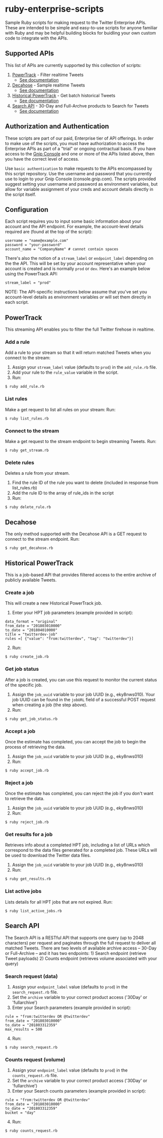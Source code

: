 # ruby-enterprise-scripts
Sample Ruby scripts for making request to the Twitter Enterprise APIs. These are intended to be simple and easy-to-use scripts for anyone familiar with Ruby and may be helpful building blocks for buidling your own custom code to integrate with the APIs.

## Supported APIs
This list of APIs are currently supported by this collection of scripts:
1. [PowerTrack](#powertrack) - Filter realtime Tweets
    * [See documentation](https://developer.twitter.com/en/docs/tweets/filter-realtime/overview/powertrack-api)
2. [Decahose](#decahose) - Sample realtime Tweets
    * [See documentation](https://developer.twitter.com/en/docs/tweets/sample-realtime/overview/decahose)
3. [Historical PowerTrack](#historical-powertrack) - Get batch historical Tweets
    * [See documentation](https://developer.twitter.com/en/docs/tweets/batch-historical/overview)
4. [Search API](#search-api) - 30-Day and Full-Archve products to Search for Tweets
    * [See documentation](https://developer.twitter.com/en/docs/tweets/search/overview/enterprise)

## Authorization and Authentication
These scripts are part of our paid, Enterprise tier of API offerings. In order to make use of the scripts, you must have authorization to access the Enterprise APIs as part of a "trial" or ongoing contractual basis. If you have access to the [Gnip Console](console.gnip.com) and one or more of the APIs listed above, then you have the correct level of access.

Use `basic authentication` to make requests to the APIs encompassed by this script repository. Use the username and password that you currently use to login to your Gnip Console (console.gnip.com). The scripts provided suggest setting your username and password as environment variables, but allow for variable assignment of your creds and account details directly in the script itself.

## Configuration
Each script requires you to input some basic information about your account and the API endpoint. For example, the account-level details  required are (found at the top of the script):
```
username = "name@example.com"
password = "your-password"
account_name = "CompanyName" # cannot contain spaces
```
There's also the notion of a `stream_label` or `endpoint_label` depending on the the API. This will be set by your account representative when your account is created and is normally `prod` or `dev`. Here's an example below using the PowerTrack API:
```
stream_label = "prod"
```
NOTE: The API-specific instructions below assume that you've set you account-level details as environment variables *or* will set them directly in each script.

## PowerTrack
This streaming API enables you to filter the full Twitter firehose in realtime.
### Add a rule
Add a rule to your stream so that it will return matched Tweets when you connect to the stream:
1. Assign your `stream_label` value (defaults to `prod`) in the `add_rule.rb` file.
2. Add your rule to the `rule_value` variable in the script.
3. Run:
```
$ ruby add_rule.rb
```
### List rules
Make a get request to list all rules on your stream: Run:
```
$ ruby list_rules.rb
```
### Connect to the stream
Make a get request to the stream endpoint to begin streaming Tweets. Run:
```
$ ruby get_stream.rb
```
### Delete rules
Deletes a rule from your stream.
1. Find the rule ID of the rule you want to delete (included in response from list_rules.rb)
2. Add the rule ID to the array of rule_ids in the script
3. Run:
```
$ ruby delete_rule.rb
```

## Decahose
The only method supported with the Decahose API is a GET request to connect to the stream endpoint. Run:
```
$ ruby get_decahose.rb
```

## Historical PowerTrack
This is a job-based API that provides filtered access to the entire archive of publicly available Tweets.
### Create a job
This will create a new Historical PowerTrack job.
1. Enter your HPT job parameters (example provided in script):
```
data_format = "original"
from_date = "201803010000"
to_date = "201804010000"
title = "twitterdev-job"
rules =[ {"value": "from:twitterdev", "tag": "twitterdev"}]
```
2. Run:
```
$ ruby create_job.rb
```
### Get job status
After a job is created, you can use this request to monitor the current status of the specific job.
1. Assign the `job_uuid` variable to your job UUID (e.g., eky8nws010). Your job UUID can be found in the `jobURL` field of a successful POST request when creating a job (the step above).
2. Run:
```
$ ruby get_job_status.rb
```
### Accept a job
Once the estimate has completed, you can accept the job to begin the process of retrieving the data.
1. Assign the `job_uuid` variable to your job UUID (e.g., eky8nws010)
2. Run:
```
$ ruby accept_job.rb
```
### Reject a job
Once the estimate has completed, you can reject the job if you don't want to retrieve the data.
1. Assign the `job_uuid` variable to your job UUID (e.g., eky8nws010)
2. Run:
```
$ ruby reject_job.rb
```
### Get results for a job
Retrieves info about a completed HPT job, including a list of URLs which correspond to the data files generated for a completed job. These URLs will be used to download the Twitter data files.
1. Assign the `job_uuid` variable to your job UUID (e.g., eky8nws010)
2. Run:
```
$ ruby get_results.rb
```
### List active jobs
Lists details for all HPT jobs that are not expired. Run:
```
$ ruby list_active_jobs.rb
```

## Search API
The Search API is a RESTful API that supports one query (up to 2048 characters) per request and paginates through the full request to deliver all matched Tweets. There are two levels of available archive access – 30-Day or Full-Archive – and it has two endpoints: 1) Search endpoint (retrieve Tweet payloads) 2) Counts endpoint (retrieves volume associated with your query)
### Search request (data)
1. Assign your `endpoint_label` value (defaults to `prod`) in the `search_request.rb` file.
2. Set the `archive` variable to your correct product access ('30Day' or 'fullarchive')
3. Enter your Search parameters (example provided in script):
```
rule = "from:twitterdev OR @twitterdev"
from_date = "201803010000"
to_date = "201803312359"
max_results = 500 
```
4. Run:
```
$ ruby search_request.rb
```
### Counts request (volume)
1. Assign your `endpoint_label` value (defaults to `prod`) in the `counts_request.rb` file.
2. Set the `archive` variable to your correct product access ('30Day' or 'fullarchive')
3. Enter your Search counts parameters (example provided in script):
```
rule = "from:twitterdev OR @twitterdev"
from_date = "201803010000"
to_date = "201803312359"
bucket = "day"
```
4. Run:
```
$ ruby counts_request.rb
```
